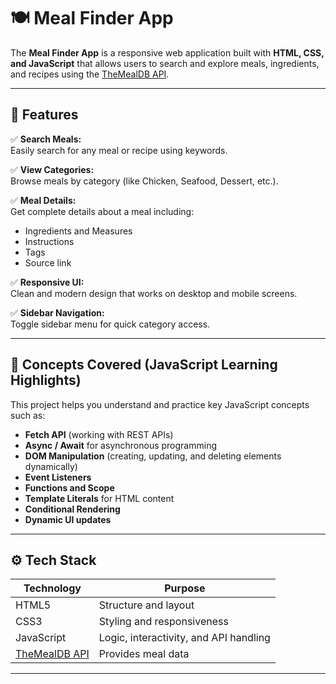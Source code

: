 # 🍽️ Meal Finder App

The **Meal Finder App** is a responsive web application built with **HTML, CSS, and JavaScript** that allows users to search and explore meals, ingredients, and recipes using the [TheMealDB API](https://www.themealdb.com/api.php).

---

## 🚀 Features

✅ **Search Meals:**  
Easily search for any meal or recipe using keywords.

✅ **View Categories:**  
Browse meals by category (like Chicken, Seafood, Dessert, etc.).

✅ **Meal Details:**  
Get complete details about a meal including:
- Ingredients and Measures  
- Instructions  
- Tags  
- Source link  

✅ **Responsive UI:**  
Clean and modern design that works on desktop and mobile screens.

✅ **Sidebar Navigation:**  
Toggle sidebar menu for quick category access.

---

## 🧠 Concepts Covered (JavaScript Learning Highlights)

This project helps you understand and practice key JavaScript concepts such as:
- **Fetch API** (working with REST APIs)
- **Async / Await** for asynchronous programming
- **DOM Manipulation** (creating, updating, and deleting elements dynamically)
- **Event Listeners**
- **Functions and Scope**
- **Template Literals** for HTML content
- **Conditional Rendering**
- **Dynamic UI updates**

---

## ⚙️ Tech Stack

| Technology | Purpose |
|-------------|----------|
| HTML5 | Structure and layout |
| CSS3 | Styling and responsiveness |
| JavaScript| Logic, interactivity, and API handling |
| [TheMealDB API](https://www.themealdb.com/api.php) | Provides meal data |

---
